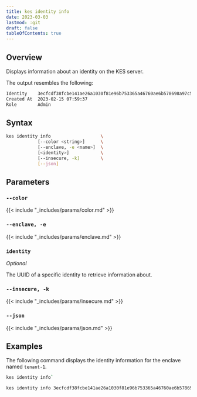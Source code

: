 ```yaml
---
title: kes identity info
date: 2023-03-03
lastmod: :git
draft: false
tableOfContents: true
---
```


## Overview

Displays information about an identity on the KES server.

The output resembles the following:

```sh
Identity    3ecfcdf38fcbe141ae26a1030f81e96b753365a46760ae6b578698a97c59fd22
Created At  2023-02-15 07:59:37
Role        Admin
```

## Syntax

```sh
kes identity info                   \
            [--color <string>]      \
            [--enclave, -e <name>]  \
            [<identity>]            \
            [--insecure, -k]        \
            [--json]
```

## Parameters

### `--color`

{{< include "_includes/params/color.md" >}}

### `--enclave, -e`

{{< include "_includes/params/enclave.md" >}}

### `identity`

_Optional_

The UUID of a specific identity to retrieve information about.

### `--insecure, -k`

{{< include "_includes/params/insecure.md" >}}

### `--json`

{{< include "_includes/params/json.md" >}}

## Examples

The following command displays the identity information for the enclave named `tenant-1`.

```sh
kes identity info`
```

```sh
kes identity info 3ecfcdf38fcbe141ae26a1030f81e96b753365a46760ae6b578698a97c59fd22
```

